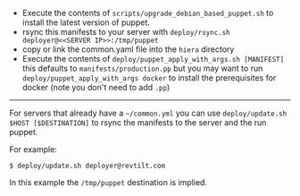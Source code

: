 - Execute the contents of `scripts/upgrade_debian_based_puppet.sh` to install the latest version of puppet.
- rsync this manifests to your server with `deploy/rsync.sh deployer@<<SERVER IP>>:/tmp/puppet`
- copy or link the common.yaml file into the `hiera` directory
- Execute the contents of `deploy/puppet_apply_with_args.sh [MANIFEST]` this defaults to `manifests/production.pp`
but you may want to run `deploy/puppet_apply_with_args docker` to install the prerequisites for docker 
(note you don't need to add `.pp`)

---

For servers that already have a `~/common.yml` you can use `deploy/update.sh $HOST [$DESTINATION]`
to rsync the manifests to the server and the run puppet.

For example:

```
$ deploy/update.sh deployer@revtilt.com
```

In this example the `/tmp/puppet` destination is implied.